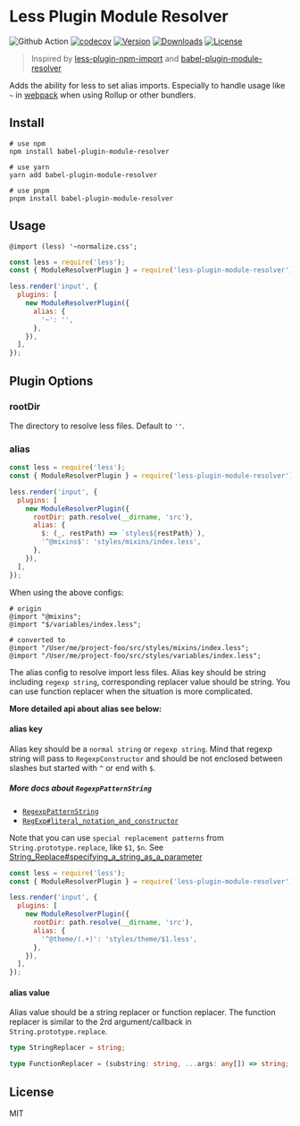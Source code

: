 # Less Plugin Module Resolver

![Github Action](https://github.com/bundle-matters/less-plugin-module-resolver/actions/workflows/ci.yml/badge.svg) [![codecov](https://codecov.io/gh/bundle-matters/less-plugin-module-resolver/branch/main/graph/badge.svg?token=ITYULU4YJ3)](https://codecov.io/gh/bundle-matters/less-plugin-module-resolver) [![Version](https://img.shields.io/npm/v/less-plugin-module-resolver.svg?sanitize=true)](https://www.npmjs.com/package/less-plugin-module-resolver) [![Downloads](https://img.shields.io/npm/dm/less-plugin-module-resolver.svg?sanitize=true)](https://npmcharts.com/compare/less-plugin-module-resolver?minimal=true) [![License](https://img.shields.io/npm/l/less-plugin-module-resolver.svg?sanitize=true)](https://www.npmjs.com/package/less-plugin-module-resolver)

> Inspired by [less-plugin-npm-import](https://github.com/less/less-plugin-npm-import) and [babel-plugin-module-resolver](https://github.com/tleunen/babel-plugin-module-resolver)

Adds the ability for less to set alias imports. Especially to handle usage like `~` in [webpack](https://webpack.js.org/loaders/less-loader/#imports) when using Rollup or other bundlers.

## Install

```shell
# use npm
npm install babel-plugin-module-resolver

# use yarn
yarn add babel-plugin-module-resolver

# use pnpm
pnpm install babel-plugin-module-resolver
```

## Usage

```less
@import (less) '~normalize.css';
```

```js
const less = require('less');
const { ModuleResolverPlugin } = require('less-plugin-module-resolver');

less.render('input', {
  plugins: [
    new ModuleResolverPlugin({
      alias: {
        '~': '',
      },
    }),
  ],
});
```

## Plugin Options

### **rootDir**

The directory to resolve less files. Default to `''`.

### **alias**

```js
const less = require('less');
const { ModuleResolverPlugin } = require('less-plugin-module-resolver');

less.render('input', {
  plugins: [
    new ModuleResolverPlugin({
      rootDir: path.resolve(__dirname, 'src'),
      alias: {
        $: (_, restPath) => `styles${restPath}`),
        '^@mixins$': 'styles/mixins/index.less',
      },
    }),
  ],
});
```

When using the above configs:

```less
# origin
@import "@mixins";
@import "$/variables/index.less";

# converted to
@import "/User/me/project-foo/src/styles/mixins/index.less";
@import "/User/me/project-foo/src/styles/variables/index.less";
```

The alias config to resolve import less files. Alias key should be string including `regexp string`, corresponding replacer value should be string. You can use function replacer when the situation is more complicated.

**More detailed api about alias see below:**

#### **alias key**

Alias key should be a `normal string` or `regexp string`. Mind that regexp string will pass to `RegexpConstructor` and should be not enclosed between slashes but started with `^` or end with `$`.

##### More docs about `RegexpPatternString`

- [`RegexpPatternString`](https://developer.mozilla.org/en-US/docs/Web/JavaScript/Reference/Global_Objects/RegExp/RegExp)
- [`RegExp#literal_notation_and_constructor`](https://developer.mozilla.org/en-US/docs/Web/JavaScript/Reference/Global_Objects/RegExp/RegExp#literal_notation_and_constructor)

Note that you can use `special replacement patterns` from `String.prototype.replace`, like `$1`, `$n`. See [String_Replace#specifying_a_string_as_a_parameter](https://developer.mozilla.org/en-US/docs/Web/JavaScript/Reference/Global_Objects/String/replace#specifying_a_string_as_a_parameter)

```js
const less = require('less');
const { ModuleResolverPlugin } = require('less-plugin-module-resolver');

less.render('input', {
  plugins: [
    new ModuleResolverPlugin({
      rootDir: path.resolve(__dirname, 'src'),
      alias: {
        '^@theme/(.+)': 'styles/theme/$1.less',
      },
    }),
  ],
});
```

#### **alias value**

Alias value should be a string replacer or function replacer. The function replacer is similar to the 2rd argument/callback in `String.prototype.replace`.

```ts
type StringReplacer = string;

type FunctionReplacer = (substring: string, ...args: any[]) => string;
```

## License

MIT
